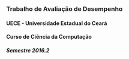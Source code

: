 ### Trabalho de Avaliação de Desempenho

#### UECE - Universidade Estadual do Ceará 
#### Curso de Ciência da Computação
##### Semestre 2016.2


